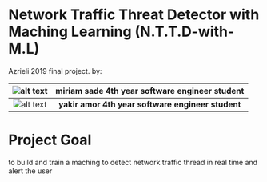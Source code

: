 # Network Traffic Threat Detector with Maching Learning (N.T.T.D-with-M.L)
Azrieli 2019 final project.
by:


|![alt text](https://avatars1.githubusercontent.com/u/37296653?s=75)|**miriam sade 4th year software engineer student**|
|:---:|:---:|
|![alt text](https://avatars3.githubusercontent.com/u/12849581?s=75&u=9951e10d52c292f251c1fcee7a05346f70f5b6d8&v=4)|**yakir amor 4th year software engineer student**|



# Project Goal
to build and train a maching to detect network traffic thread in real time and alert the user

